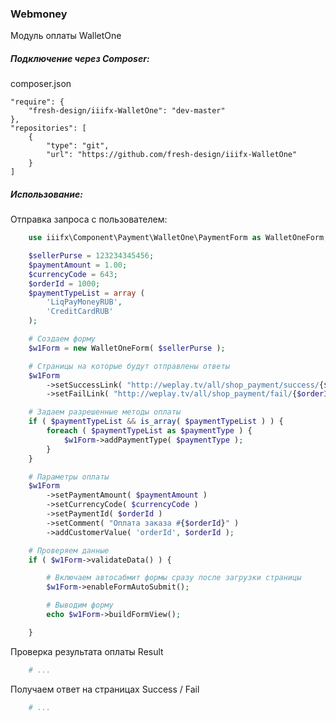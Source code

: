 ### Webmoney

Модуль оплаты WalletOne

##### Подключение через Composer:

composer.json

    "require": {
        "fresh-design/iiifx-WalletOne": "dev-master"
    },
    "repositories": [
        {
            "type": "git",
            "url": "https://github.com/fresh-design/iiifx-WalletOne"
        }
    ]


##### Использование:

Отправка запроса с пользователем:

```php
    use iiifx\Component\Payment\WalletOne\PaymentForm as WalletOneForm;

    $sellerPurse = 123234345456;
    $paymentAmount = 1.00;
    $currencyCode = 643;
    $orderId = 1000;
    $paymentTypeList = array (
        'LiqPayMoneyRUB',
        'CreditCardRUB'
    );

    # Создаем форму
    $w1Form = new WalletOneForm( $sellerPurse );

    # Страницы на которые будут отправлены ответы
    $w1Form
        ->setSuccessLink( "http://weplay.tv/all/shop_payment/success/{$orderId}/card" )
        ->setFailLink( "http://weplay.tv/all/shop_payment/fail/{$orderId}/card" );

    # Задаем разрешенные методы оплаты
    if ( $paymentTypeList && is_array( $paymentTypeList ) ) {
        foreach ( $paymentTypeList as $paymentType ) {
            $w1Form->addPaymentType( $paymentType );
        }
    }

    # Параметры оплаты
    $w1Form
        ->setPaymentAmount( $paymentAmount )
        ->setCurrencyCode( $currencyCode )
        ->setPaymentId( $orderId )
        ->setComment( "Оплата заказа #{$orderId}" )
        ->addCustomerValue( 'orderId', $orderId );

    # Проверяем данные
    if ( $w1Form->validateData() ) {

        # Включаем автосабмит формы сразу после загрузки страницы
        $w1Form->enableFormAutoSubmit();

        # Выводим форму
        echo $w1Form->buildFormView();

    }
```

Проверка результата оплаты Result

```php
	# ...
```

Получаем ответ на страницах Success / Fail

```php
    # ...
```